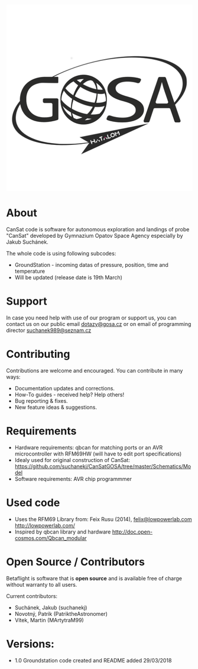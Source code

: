 ![Alt text](https://github.com/suchanekj/CanSatGOSA/blob/master/Logo_final.png)

# About
CanSat code is software for autonomous exploration and landings of probe "CanSat" developed by Gymnazium Opatov Space Agency especially by Jakub Suchánek.

The whole code is using following subcodes:
* GroundStation - incoming datas of pressure, position, time and temperature
* Will be updated (release date is 19th March)

# Support
In case you need help with use of our program or support us, you can contact us on our public email dotazy@gosa.cz or on email of programming director suchanek989@seznam.cz

# Contributing

Contributions are welcome and encouraged.  You can contribute in many ways:

* Documentation updates and corrections.
* How-To guides - received help? Help others!
* Bug reporting & fixes.
* New feature ideas & suggestions.

# Requirements
* Hardware requirements: qbcan for matching ports or an AVR microcontroller with RFM69HW (will have to edit port specifications)
* Idealy used for original construction of CanSat: https://github.com/suchanekj/CanSatGOSA/tree/master/Schematics/Model
* Software requirements: AVR chip programmmer

# Used code
* Uses the RFM69 Library from: Feix Rusu (2014), felix@lowpowerlab.com http://lowpowerlab.com/
* Inspired by qbcan library and hardware http://doc.open-cosmos.com/Qbcan_modular

# Open Source / Contributors
Betaflight is software that is **open source** and is available free of charge without warranty to all users.

Current contributors:
* Suchánek, Jakub (suchanekj)
* Novotný, Patrik  (PatriktheAstronomer)
* Vítek, Martin (MArtytraM99)
# Versions:
* 1.0 Groundstation code created and README added 29/03/2018
